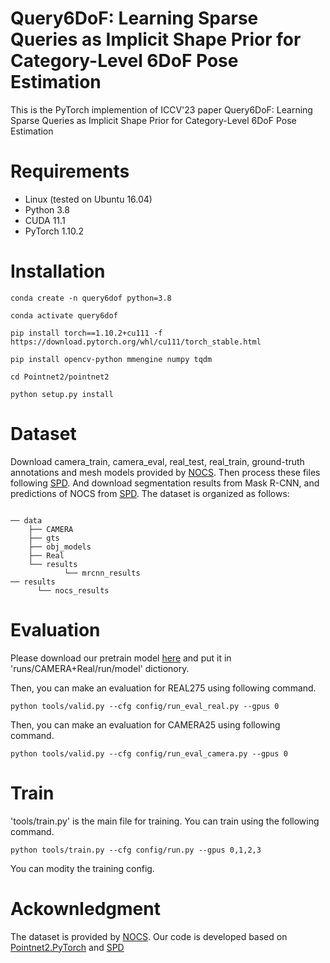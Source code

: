 # Query6DoF: Learning Sparse Queries as Implicit Shape Prior for Category-Level 6DoF Pose Estimation
This is the PyTorch implemention of ICCV'23 paper Query6DoF: Learning Sparse Queries as Implicit Shape Prior for Category-Level 6DoF Pose Estimation

# Requirements
- Linux (tested on Ubuntu 16.04)
- Python 3.8
- CUDA 11.1
- PyTorch 1.10.2
  
# Installation
~~~
conda create -n query6dof python=3.8

conda activate query6dof

pip install torch==1.10.2+cu111 -f  https://download.pytorch.org/whl/cu111/torch_stable.html

pip install opencv-python mmengine numpy tqdm

cd Pointnet2/pointnet2

python setup.py install
~~~

# Dataset
Download camera_train, camera_eval, real_test, real_train, ground-truth annotations and mesh models provided by [NOCS](https://github.com/hughw19/NOCS_CVPR2019).
Then process these files following [SPD](https://github.com/mentian/object-deformnet). And download segmentation results from Mask R-CNN, and predictions of NOCS from [SPD](https://github.com/mentian/object-deformnet).
The dataset is organized as follows:
~~~

── data
    ├── CAMERA
    ├── gts
    ├── obj_models
    ├── Real
    └── results
            └── mrcnn_results   
── results
      └── nocs_results
~~~

# Evaluation
Please download our pretrain model [here](https://drive.google.com/file/d/11DKVV6NCgecKoe6Pu9OIXWyiROXhuW3J/view?usp=drive_link) and put it in 'runs/CAMERA+Real/run/model' dictionory. 

Then, you can make an evaluation for REAL275 using following command.
~~~
python tools/valid.py --cfg config/run_eval_real.py --gpus 0
~~~
Then, you can make an evaluation for CAMERA25 using following command.
~~~
python tools/valid.py --cfg config/run_eval_camera.py --gpus 0
~~~

# Train
'tools/train.py' is the main file for training. You can train using the following command.
~~~
python tools/train.py --cfg config/run.py --gpus 0,1,2,3
~~~
You can modity the training config.

# Ackownledgment
The dataset is provided by [NOCS](https://github.com/hughw19/NOCS_CVPR2019). Our code is developed based on [Pointnet2.PyTorch](https://github.com/sshaoshuai/Pointnet2.PyTorch) and [SPD](https://github.com/mentian/object-deformnet)